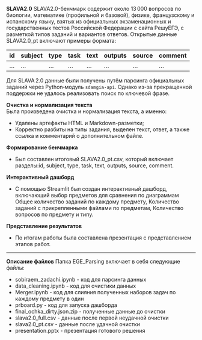 **SLAVA2.0**
SLAVA2.0-бенчмарк содержит около 13 000 вопросов по биологии, математике (профильной и базовой), физике, французскому и испанскому языку, взятых из официальных экзаменационных и государственных тестов Российской Федерации с сайта РешуЕГЭ, с разметкой типов заданий и вариантов ответов.
Открытые данные SLAVA2.0_pt включают примеры формата:

| id | subject | type | task | text | outputs | source | comment |
| -- | ------- | ---- | ---- | ---- | ------- | ------ | ------- |
| …  | …       | …    | …    | …    | …       | …      | …       |

Для SLAVA 2.0 данные были получены путём парсинга официальных заданий через Python‑модуль `sdamgia-api`. Однако из-за прекращенной поддержки не удалось реализовать поиск по ключевой фразе.

**Очистка и нормализация текста**  
Была произведена очистка и нормализация текста, а именно:
   * Удалены артефакты HTML и Markdown-разметки;
   * Корректно разбиты на типы задания, выделен текст, ответ, а также ссылка и комментарий о дополнительном файле.

**Формирование бенчмарка**
   * Был составлен итоговый SLAVA2.0_pt.csv, который включает разделы:id, subject, type, task, text, outputs, source, comment.

**Интерактивный дашборд**

   * С помощью Streamlit был создан интерактивный дашборд, включающий выбор предметов для сравнения по диаграммам Общее количество заданий по каждому предмету, Количество заданий с прикрепленными файлами по предметам, Количество вопросов по предмету и типу. 

**Представление результатов**
   * По итогам работы была составлена презентация с представлением этапов работ.


---

**Описание файлов**
Папка EGE_Parsing включает в себя следующие файлы:
   * sobiraem_zadachi.ipynb - код для парсинга данных
   * data_cleaning.ipynb - код для очистики данных
   * Merger.ipynb - код для слияния полученных наборов задач по каждому предмету в один
   * prboard.py - код для запуска дашборда
   * final_ochka_dirty.json.zip - полученные данные до очистки
   * slava2.0_full.csv - данные после первой неудачной очистки
   * slava2.0_pt.csv - данные после удачной очистки
   * presentation.pptx - презентация готового решения
  
